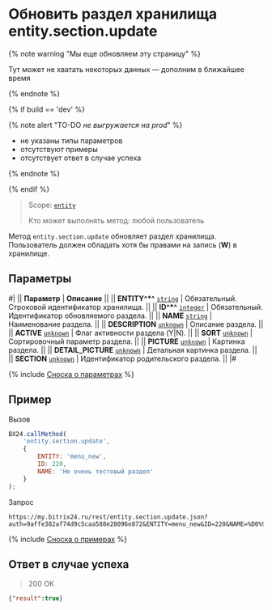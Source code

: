 # Обновить раздел хранилища entity.section.update

{% note warning "Мы еще обновляем эту страницу" %}

Тут может не хватать некоторых данных — дополним в ближайшее время

{% endnote %}

{% if build == 'dev' %}

{% note alert "TO-DO _не выгружается на prod_" %}

- не указаны типы параметров
- отсутствуют примеры
- отсутствует ответ в случае успеха

{% endnote %}

{% endif %}

> Scope: [`entity`](../../scopes/permissions.md)
>
> Кто может выполнять метод: любой пользователь

Метод `entity.section.update` обновляет раздел хранилища. Пользователь должен обладать хотя бы правами на запись (**W**) в хранилище.

## Параметры

#|
|| **Параметр** | **Описание** ||
|| **ENTITY^*^**
[`string`](../../data-types.md) | Обязательный. Строковой идентификатор хранилища. ||
|| **ID^*^**
[`integer`](../../data-types.md) | Обязательный. Идентификатор обновляемого раздела. ||
|| **NAME**
[`string`](../../data-types.md) | Наименование раздела. ||
|| **DESCRIPTION**
[`unknown`](../../data-types.md) | Описание раздела. ||
|| **ACTIVE**
[`unknown`](../../data-types.md) | Флаг активности раздела (Y\|N). ||
|| **SORT**
[`unknown`](../../data-types.md) | Сортировочный параметр раздела. ||
|| **PICTURE**
[`unknown`](../../data-types.md) | Картинка раздела. ||
|| **DETAIL_PICTURE**
[`unknown`](../../data-types.md) | Детальная картинка раздела. ||
|| **SECTION**
[`unknown`](../../data-types.md) | Идентификатор родительского раздела. ||
|#

{% include [Сноска о параметрах](../../../_includes/required.md) %}

## Пример

Вызов
```js
BX24.callMethod(
    'entity.section.update',
    {
        ENTITY: 'menu_new',
        ID: 220,
        NAME: 'Не очень тестовый раздел'
    }
);
```

Запрос
```http
https://my.bitrix24.ru/rest/entity.section.update.json?auth=9affe382af74d9c5caa588e28096e872&ENTITY=menu_new&ID=220&NAME=%D0%9D%D0%B5%20%D0%BE%D1%87%D0%B5%D0%BD%D1%8C%20%D1%82%D0%B5%D1%81%D1%82%D0%BE%D0%B2%D1%8B%D0%B9%20%D1%80%D0%B0%D0%B7%D0%B4%D0%B5%D0%BB
```

{% include [Сноска о примерах](../../../_includes/examples.md) %}

## Ответ в случае успеха

> 200 OK
```json
{"result":true}
```